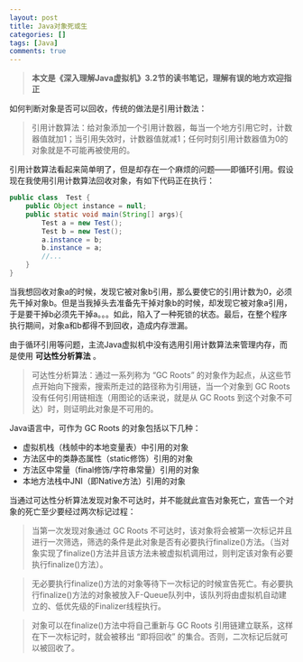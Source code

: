 ```yaml
---
layout: post
title: Java对象死或生
categories: []
tags: [Java]
comments: true
---
```


> **本文是《深入理解Java虚拟机》3.2节的读书笔记，理解有误的地方欢迎指正**

如何判断对象是否可以回收，传统的做法是引用计数法：

> 引用计数算法：给对象添加一个引用计数器，每当一个地方引用它时，计数器值就加1；当引用失效时，计数器值就减1；任何时刻引用计数器值为0的对象就是不可能再被使用的。

引用计数算法看起来简单明了，但是却存在一个麻烦的问题——即循环引用。假设现在我使用引用计数算法回收对象，有如下代码正在执行：

```java
public class  Test {
	public Object instance = null;
	public static void main(String[] args){
		Test a = new Test();
		Test b = new Test();
		a.instance = b;
		b.instance = a;
		//...
	}
}
```

当我想回收对象a的时候，发现它被对象b引用，那么要使它的引用计数为0，必须先干掉对象b。但是当我掉头去准备先干掉对象b的时候，却发现它被对象a引用，于是要干掉b必须先干掉a。。。如此，陷入了一种死锁的状态。最后，在整个程序执行期间，对象a和b都得不到回收，造成内存泄漏。

由于循环引用等问题，主流Java虚拟机中没有选用引用计数算法来管理内存，而是使用   **可达性分析算法** 。

> 可达性分析算法：通过一系列称为 “GC Roots” 的对象作为起点，从这些节点开始向下搜索，搜索所走过的路径称为引用链，当一个对象到 GC Roots 没有任何引用链相连（用图论的话来说，就是从 GC Roots 到这个对象不可达）时，则证明此对象是不可用的。   

Java语言中，可作为 GC Roots 的对象包括以下几种：
+ 虚拟机栈（栈帧中的本地变量表）中引用的对象
+ 方法区中的类静态属性（static修饰）引用的对象
+ 方法区中常量（final修饰/字符串常量）引用的对象
+ 本地方法栈中JNI（即Native方法）引用的对象

当通过可达性分析算法发现对象不可达时，并不能就此宣告对象死亡，宣告一个对象的死亡至少要经过两次标记过程：
> 当第一次发现对象通过 GC Roots 不可达时，该对象将会被第一次标记并且进行一次筛选，筛选的条件是此对象是否有必要执行finalize()方法。（当对象实现了finalize()方法并且该方法未被虚拟机调用过，则判定该对象有必要执行finalize()方法）。

> 无必要执行finalize()方法的对象等待下一次标记的时候宣告死亡。有必要执行finalize()方法的对象被放入F-Queue队列中，该队列将由虚拟机自动建立的、低优先级的Finalizer线程执行。

> 对象可以在finalize()方法中将自己重新与 GC Roots 引用链建立联系，这样在下一次标记时，就会被移出 “即将回收” 的集合。否则，二次标记后就可以被回收了。

